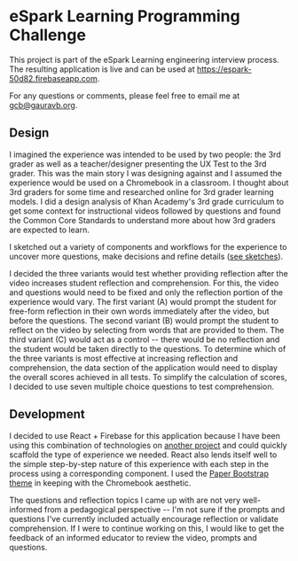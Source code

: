 # eSpark Learning Programming Challenge
This project is part of the eSpark Learning engineering interview process. The resulting application is live and can be used at https://espark-50d82.firebaseapp.com.

For any questions or comments, please feel free to email me at gcb@gauravb.org.

## Design
I imagined the experience was intended to be used by two people: the 3rd grader as well as a teacher/designer presenting the UX Test to the 3rd grader.  This was the main story I was designing against and I assumed the experience would be used on a Chromebook in a classroom.  I thought about 3rd graders for some time and researched online for 3rd grader learning models.  I did a design analysis of Khan Academy's 3rd grade curriculum to get some context for instructional videos followed by questions and found the Common Core Standards to understand more about how 3rd graders are expected to learn.

I sketched out a variety of components and workflows for the experience to uncover more questions, make decisions and refine details ([see sketches](https://github.com/gbhatnag/eSpark/wiki/Design-Sketches)).

I decided the three variants would test whether providing reflection after the video increases student reflection and comprehension.  For this, the video and questions would need to be fixed and only the reflection portion of the experience would vary.  The first variant (A) would prompt the student for free-form reflection in their own words immediately after the video, but before the questions.  The second variant (B) would prompt the student to reflect on the video by selecting from words that are provided to them.  The third variant (C) would act as a control -- there would be no reflection and the student would be taken directly to the questions.  To determine which of the three variants is most effective at increasing reflection and comprehension, the data section of the application would need to display the overall scores achieved in all tests.  To simplify the calculation of scores, I decided to use seven multiple choice questions to test comprehension.

## Development
I decided to use React + Firebase for this application because I have been using this combination of technologies on [another project](https://github.com/gbhatnag/africandrumminglaws) and could quickly scaffold the type of experience we needed.  React also lends itself well to the simple step-by-step nature of this experience with each step in the process using a corresponding component.  I used the [Paper Bootstrap theme](https://bootswatch.com/paper/) in keeping with the Chromebook aesthetic.

The questions and reflection topics I came up with are not very well-informed from a pedagogical perspective -- I'm not sure if the prompts and questions I've currently included actually encourage reflection or validate comprehension.  If I were to continue working on this, I would like to get the feedback of an informed educator to review the video, prompts and questions.
